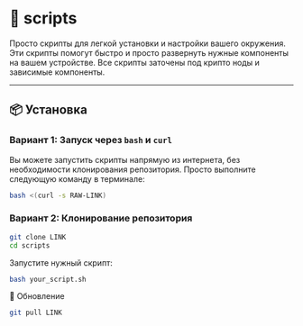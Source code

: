 # 🚀 scripts

Просто скрипты для легкой установки и настройки вашего окружения.  
Эти скрипты помогут быстро и просто развернуть нужные компоненты на вашем устройстве.
Все скрипты заточены под крипто ноды и зависимые компоненты.

---

## 📦 Установка

### Вариант 1: Запуск через `bash` и `curl`
Вы можете запустить скрипты напрямую из интернета, без необходимости клонирования репозитория. Просто выполните следующую команду в терминале:

```bash
bash <(curl -s RAW-LINK)
```

### Вариант 2: Клонирование репозитория

```bash
git clone LINK
cd scripts
```

Запустите нужный скрипт:
```bash
bash your_script.sh
```

🔄 Обновление
```bash
git pull LINK
```
